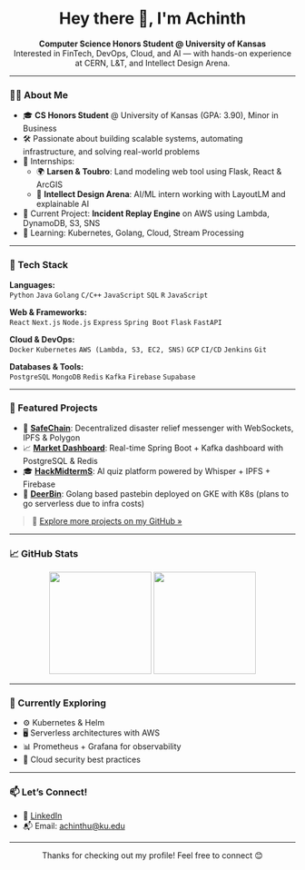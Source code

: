 <h1 align="center">Hey there 👋, I'm Achinth</h1>
<p align="center">
  <strong>Computer Science Honors Student @ University of Kansas</strong><br>
  Interested in FinTech, DevOps, Cloud, and AI — with hands-on experience at CERN, L&T, and Intellect Design Arena.
</p>

---

### 👨‍💻 About Me

- 🎓 **CS Honors Student** @ University of Kansas (GPA: 3.90), Minor in Business  
- 🛠️ Passionate about building scalable systems, automating infrastructure, and solving real-world problems
- 💼 Internships:
  - 🌍 **Larsen & Toubro**: Land modeling web tool using Flask, React & ArcGIS
  - 🧠 **Intellect Design Arena**: AI/ML intern working with LayoutLM and explainable AI
- 🔭 Current Project: **Incident Replay Engine** on AWS using Lambda, DynamoDB, S3, SNS
- 🌱 Learning: Kubernetes, Golang, Cloud, Stream Processing

---

### 🔧 Tech Stack

**Languages:**  
`Python` `Java` `Golang` `C/C++` `JavaScript` `SQL` `R` `JavaScript`

**Web & Frameworks:**  
`React` `Next.js` `Node.js` `Express` `Spring Boot` `Flask` `FastAPI`

**Cloud & DevOps:**  
`Docker` `Kubernetes` `AWS (Lambda, S3, EC2, SNS)` `GCP` `CI/CD` `Jenkins` `Git`

**Databases & Tools:**  
`PostgreSQL` `MongoDB` `Redis` `Kafka` `Firebase` `Supabase`

---

### 🚀 Featured Projects

- 🔁 [**SafeChain**](https://github.com/achinth04/safechain): Decentralized disaster relief messenger with WebSockets, IPFS & Polygon
- 📈 [**Market Dashboard**](https://github.com/achinth04/market-dashboard): Real-time Spring Boot + Kafka dashboard with PostgreSQL & Redis
- 🎓 [**HackMidtermS**](https://github.com/achinth04/hackmidterms): AI quiz platform powered by Whisper + IPFS + Firebase
- 🔬 [**DeerBin**](https://github.com/achinth04/fpga-validator): Golang based pastebin deployed on GKE with K8s (plans to go serverless due to infra costs)

> 📁 [Explore more projects on my GitHub »](https://github.com/achinth04?tab=repositories)

---

### 📈 GitHub Stats

<p align="center">
  <img src="https://github-readme-stats.vercel.app/api?username=achinth04&show_icons=true&theme=radical" height="180"/>
  <img src="https://github-readme-stats.vercel.app/api/top-langs/?username=achinth04&layout=compact&theme=radical" height="180"/>
</p>

---

### 🧠 Currently Exploring

- ⚙️ Kubernetes & Helm
- 🖥️ Serverless architectures with AWS
- 📊 Prometheus + Grafana for observability
- 🔐 Cloud security best practices


---

### 📫 Let’s Connect!

- 🔗 [LinkedIn](https://www.linkedin.com/in/achinth-ulagapperoli/)  
- 📬 Email: achinthu@ku.edu  


---

<p align="center">
Thanks for checking out my profile! Feel free to connect 😊
</p>
